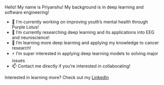 Hello! My name is Priyanshu! My background is in deep learning and software engineering!

- 🌱 I'm currently working on improving youth’s mental health through Purple Lotus!
- 🧠 I’m currently researching deep learning and its applications into EEG and neuroscience! 
- 💬 I’m learning more deep learning and applying my knowledge to cancer research!
- ⚡ I’m super interested in applying deep learning models to solving major issues
- 📫 Contact me directly if you’re interested in collaborating!


Interested in learning more? Check out my 
<a href="https://www.linkedin.com/in/priyanshu-mahey" target="_blank">LinkedIn</a>

 
 
 <!--


- 🌱 I’m currently learning ...
- 👯 I’m looking to collaborate on ...
- 🤔 I’m looking for help with ...
- 💬 Ask me about ...
- 📫 How to reach me: ...
- 😄 Pronouns: ...
- ⚡ Fun fact: ...
-->
